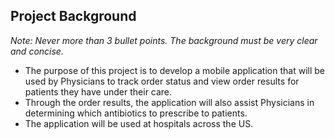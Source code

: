 ## Project Background
_Note: Never more than 3 bullet points. The background must be very clear and concise._

- The purpose of this project is to develop a mobile application that will be used by Physicians to track order status and view order results for patients they have under their care. 
- Through the order results, the application will also assist Physicians in determining which antibiotics to prescribe to patients.
- The application will be used at hospitals across the US.